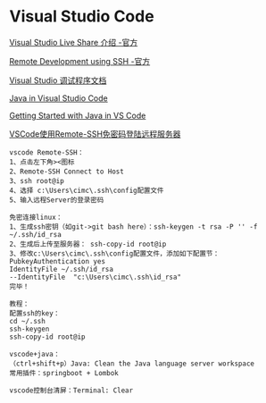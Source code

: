 # Visual Studio Code

[Visual Studio Live Share 介绍 -官方](https://docs.microsoft.com/zh-cn/visualstudio/liveshare/)

[Remote Development using SSH -官方](https://code.visualstudio.com/docs/remote/ssh)

[Visual Studio 调试程序文档](https://docs.microsoft.com/zh-cn/visualstudio/debugger/?view=vs-2019)

[Java in Visual Studio Code](https://code.visualstudio.com/docs/languages/java)

[Getting Started with Java in VS Code](https://code.visualstudio.com/docs/java/java-tutorial)

[VSCode使用Remote-SSH免密码登陆远程服务器](https://www.cnblogs.com/pzzrudlf/articles/12287162.html)

```
vscode Remote-SSH：
1、点击左下角><图标
2、Remote-SSH Connect to Host
3、ssh root@ip
4、选择 c:\Users\cimc\.ssh\config配置文件
5、输入远程Server的登录密码

免密连接linux：
1、生成ssh密钥（如git->git bash here）：ssh-keygen -t rsa -P '' -f ~/.ssh/id_rsa
2、生成后上传至服务器： ssh-copy-id root@ip
3、修改c:\Users\cimc\.ssh\config配置文件，添加如下配置节：
PubkeyAuthentication yes
IdentityFile ~/.ssh/id_rsa
--IdentityFile  "c:\Users\cimc\.ssh\id_rsa"
完毕！

教程：
配置ssh的key：
cd ~/.ssh
ssh-keygen
ssh-copy-id root@ip

vscode+java：
（ctrl+shift+p）Java: Clean the Java language server workspace
常用插件：springboot + Lombok

vscode控制台清屏：Terminal: Clear
```


